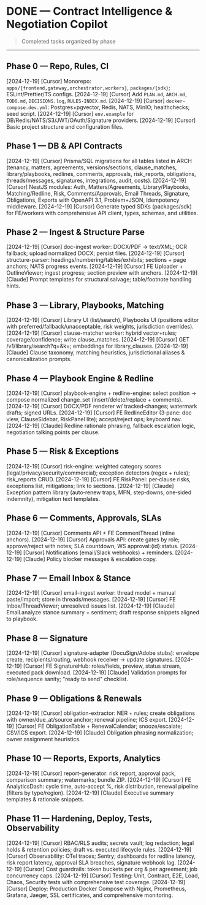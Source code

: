# DONE — Contract Intelligence & Negotiation Copilot
> Completed tasks organized by phase

---

## Phase 0 — Repo, Rules, CI

[2024-12-19] [Cursor] Monorepo: `apps/{frontend,gateway,orchestrator,workers}`, `packages/{sdk}`; ESLint/Prettier/TS configs.
[2024-12-19] [Cursor] Add `PLAN.md`, `ARCH.md`, `TODO.md`, `DECISIONS.log`, `RULES-INDEX.md`.
[2024-12-19] [Cursor] `docker-compose.dev.yml`: Postgres+pgvector, Redis, NATS, MinIO; healthchecks; seed script.
[2024-12-19] [Cursor] `env.example` for DB/Redis/NATS/S3/JWT/OAuth/Signature providers.
[2024-12-19] [Cursor] Basic project structure and configuration files.

## Phase 1 — DB & API Contracts

[2024-12-19] [Cursor] Prisma/SQL migrations for all tables listed in ARCH (tenancy, matters, agreements, versions/sections, clause_matches, library/playbooks, redlines, comments, approvals, risk_reports, obligations, threads/messages, signatures, integrations, audit, costs).
[2024-12-19] [Cursor] NestJS modules: Auth, Matters/Agreements, Library/Playbooks, Matching/Redline, Risk, Comments/Approvals, Email Threads, Signature, Obligations, Exports with OpenAPI 3.1, Problem+JSON, Idempotency middleware.
[2024-12-19] [Cursor] Generate typed SDKs (packages/sdk) for FE/workers with comprehensive API client, types, schemas, and utilities.

## Phase 2 — Ingest & Structure Parse

[2024-12-19] [Cursor] doc-ingest worker: DOCX/PDF → text/XML; OCR fallback; upload normalized DOCX; persist files.
[2024-12-19] [Cursor] structure-parser: headings/numbering/tables/exhibits; sections + page anchors; NATS progress events.
[2024-12-19] [Cursor] FE Uploader + OutlineViewer; ingest progress; section preview with anchors.
[2024-12-19] [Claude] Prompt templates for structural salvage; table/footnote handling hints.

## Phase 3 — Library, Playbooks, Matching

[2024-12-19] [Cursor] Library UI (list/search), Playbooks UI (positions editor with preferred/fallback/unacceptable, risk weights, jurisdiction overrides).
[2024-12-19] [Cursor] clause-matcher worker: hybrid vector+rules; coverage/confidence; write clause_matches.
[2024-12-19] [Cursor] GET /v1/library/search?q=&k=; embeddings for library_clauses.
[2024-12-19] [Claude] Clause taxonomy, matching heuristics, jurisdictional aliases & canonicalization prompts.

## Phase 4 — Playbook Engine & Redline

[2024-12-19] [Cursor] playbook-engine + redline-engine: select position → compose normalized change_set (insert/delete/replace + comments).
[2024-12-19] [Cursor] DOCX/PDF renderer w/ tracked‑changes; watermark drafts; signed URLs.
[2024-12-19] [Cursor] FE RedlineEditor (3‑pane: doc view, ClauseSidebar, RiskPanel lite); accept/reject ops; keyboard nav.
[2024-12-19] [Claude] Redline rationale phrasing, fallback escalation logic, negotiation talking points per clause.

## Phase 5 — Risk & Exceptions

[2024-12-19] [Cursor] risk-engine: weighted category scores (legal/privacy/security/commercial); exception detectors (regex + rules); risk_reports CRUD.
[2024-12-19] [Cursor] FE RiskPanel: per‑clause risks, exceptions list, mitigations; link to sections.
[2024-12-19] [Claude] Exception pattern library (auto‑renew traps, MFN, step‑downs, one‑sided indemnity), mitigation text templates.

## Phase 6 — Comments, Approvals, SLAs

[2024-12-19] [Cursor] Comments API + FE CommentThread (inline anchors).
[2024-12-19] [Cursor] Approvals API: create gates by role; approve/reject with notes; SLA countdown; WS approval:{id}:status.
[2024-12-19] [Cursor] Notifications (email/Slack webhooks) + reminders.
[2024-12-19] [Claude] Policy blocker messages & escalation copy.

## Phase 7 — Email Inbox & Stance

[2024-12-19] [Cursor] email-ingest worker: thread model + manual paste/import; store in threads/messages.
[2024-12-19] [Cursor] FE Inbox/ThreadViewer; unresolved issues list.
[2024-12-19] [Claude] Email.analyze stance summary + sentiment; draft response snippets aligned to playbook.

## Phase 8 — Signature

[2024-12-19] [Cursor] signature-adapter (DocuSign/Adobe stubs): envelope create, recipients/routing, webhook receiver → update signatures.
[2024-12-19] [Cursor] FE SignatureHub: roles/fields, preview, status stream, executed pack download.
[2024-12-19] [Claude] Validation prompts for role/sequence sanity; "ready to send" checklist.

## Phase 9 — Obligations & Renewals

[2024-12-19] [Cursor] obligation-extractor: NER + rules; create obligations with owner/due_at/source anchor; renewal pipeline; ICS export.
[2024-12-19] [Cursor] FE ObligationTable + RenewalCalendar; snooze/escalate; CSV/ICS export.
[2024-12-19] [Claude] Obligation phrasing normalization; owner assignment heuristics.

## Phase 10 — Reports, Exports, Analytics

[2024-12-19] [Cursor] report-generator: risk report, approval pack, comparison summary; watermarks; bundle ZIP.
[2024-12-19] [Cursor] FE AnalyticsDash: cycle time, auto‑accept %, risk distribution, renewal pipeline (filters by type/region).
[2024-12-19] [Claude] Executive summary templates & rationale snippets.

## Phase 11 — Hardening, Deploy, Tests, Observability

[2024-12-19] [Cursor] RBAC/RLS audits; secrets vault; log redaction; legal holds & retention policies; draft vs. executed lifecycle rules.
[2024-12-19] [Cursor] Observability: OTel traces; Sentry; dashboards for redline latency, risk report latency, approval SLA breaches, signature webhook lag.
[2024-12-19] [Cursor] Cost guardrails: token buckets per org & per agreement; job concurrency caps.
[2024-12-19] [Cursor] Testing: Unit, Contract, E2E, Load, Chaos, Security tests with comprehensive test coverage.
[2024-12-19] [Cursor] Deploy: Production Docker Compose with Nginx, Prometheus, Grafana, Jaeger, SSL certificates, and comprehensive monitoring.
